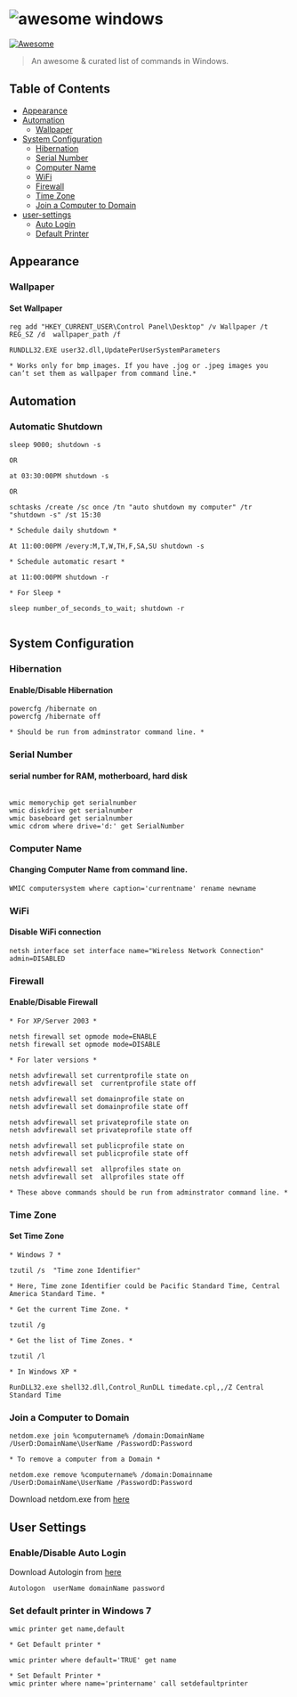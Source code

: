 # <img src="https://raw.githubusercontent.com/Awesome-Windows/awesome-windows-command-line/master/media/awesome-terminal.gif" alt="awesome windows">

[![Awesome](https://cdn.rawgit.com/sindresorhus/awesome/d7305f38d29fed78fa85652e3a63e154dd8e8829/media/badge.svg)](https://github.com/sindresorhus/awesome)

> An awesome & curated list of commands in Windows.

## Table of Contents

- [Appearance](#appearance)
- [Automation](#automation)
    - [Wallpaper](#wallpaper)
- [System Configuration](#system-configuration)
    - [Hibernation](#hibernation)
    - [Serial Number](#serial-number)
    - [Computer Name](#computer-name)
    - [WiFi](#wifi)
    - [Firewall](#firewall)
    - [Time Zone](#time-zone)
    - [Join a Computer to Domain](#join-a-computer-to-domain)
- [user-settings](#user-settings)
    - [Auto Login](#enabledisable-auto-login)
    - [Default Printer](#set-default-printer-in-windows7)

## Appearance

### Wallpaper

#### Set Wallpaper
```
reg add "HKEY_CURRENT_USER\Control Panel\Desktop" /v Wallpaper /t REG_SZ /d  wallpaper_path /f

RUNDLL32.EXE user32.dll,UpdatePerUserSystemParameters
 
* Works only for bmp images. If you have .jog or .jpeg images you can’t set them as wallpaper from command line.*

```
## Automation

### Automatic Shutdown

```
sleep 9000; shutdown -s

OR

at 03:30:00PM shutdown -s

OR

schtasks /create /sc once /tn "auto shutdown my computer" /tr "shutdown -s" /st 15:30

* Schedule daily shutdown *

At 11:00:00PM /every:M,T,W,TH,F,SA,SU shutdown -s

* Schedule automatic resart *

at 11:00:00PM shutdown -r

* For Sleep *

sleep number_of_seconds_to_wait; shutdown -r


```

## System Configuration

### Hibernation

#### Enable/Disable Hibernation

```
powercfg /hibernate on
powercfg /hibernate off

* Should be run from adminstrator command line. *
```

### Serial Number

#### serial number for RAM, motherboard, hard disk

```

wmic memorychip get serialnumber
wmic diskdrive get serialnumber
wmic baseboard get serialnumber
wmic cdrom where drive='d:' get SerialNumber
```

### Computer Name

#### Changing Computer Name from command line.

```
WMIC computersystem where caption='currentname' rename newname
```

### WiFi

#### Disable WiFi connection

```
netsh interface set interface name="Wireless Network Connection" admin=DISABLED
```

### Firewall

#### Enable/Disable Firewall

```
* For XP/Server 2003 *

netsh firewall set opmode mode=ENABLE
netsh firewall set opmode mode=DISABLE

* For later versions *

netsh advfirewall set currentprofile state on
netsh advfirewall set  currentprofile state off

netsh advfirewall set domainprofile state on
netsh advfirewall set domainprofile state off

netsh advfirewall set privateprofile state on
netsh advfirewall set privateprofile state off

netsh advfirewall set publicprofile state on
netsh advfirewall set publicprofile state off

netsh advfirewall set  allprofiles state on
netsh advfirewall set  allprofiles state off

* These above commands should be run from adminstrator command line. *
```

### Time Zone

#### Set Time Zone

```
* Windows 7 *

tzutil /s  "Time zone Identifier"

* Here, Time zone Identifier could be Pacific Standard Time, Central America Standard Time. *

* Get the current Time Zone. *

tzutil /g

* Get the list of Time Zones. *

tzutil /l

* In Windows XP *

RunDLL32.exe shell32.dll,Control_RunDLL timedate.cpl,,/Z Central Standard Time

```

### Join a Computer to Domain

```
netdom.exe join %computername% /domain:DomainName /UserD:DomainName\UserName /PasswordD:Password

* To remove a computer from a Domain *

netdom.exe remove %computername% /domain:Domainname /UserD:DomainName\UserName /PasswordD:Password

```
Download netdom.exe from [here](http://www.microsoft.com/downloads/details.aspx?FamilyId=49AE8576-9BB9-4126-9761-BA8011FABF38&displaylang=en)

## User Settings

### Enable/Disable Auto Login

Download Autologin from [here](http://technet.microsoft.com/en-us/sysinternals/bb963905)

```
Autologon  userName domainName password
```

### Set default printer in Windows 7

```
wmic printer get name,default

* Get Default printer *

wmic printer where default='TRUE' get name

* Set Default Printer *
wmic printer where name='printername' call setdefaultprinter

```

